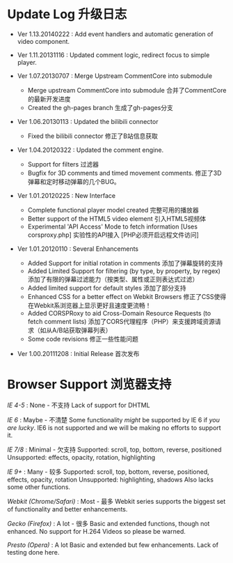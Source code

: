 # Update Log 升级日志
* Ver 1.13.20140222 : Add event handlers and automatic generation of video component.

* Ver 1.11.20131116 : Updated comment logic, redirect focus to simple player.

* Ver 1.07.20130707 : Merge Upstream CommentCore into submodule
	- Merge upstream CommentCore into submodule 合并了CommentCore的最新开发进度
	- Created the gh-pages branch 生成了gh-pages分支

* Ver 1.06.20130113 : Updated the bilibili connector
	- Fixed the bilibili connector 修正了B站信息获取
* Ver 1.04.20120322 : Updated the comment engine.
	- Support for filters 过滤器
	- Bugfix for 3D comments and timed movement comments. 修正了3D弹幕和定时移动弹幕的几个BUG。
* Ver 1.01.20120225 : New Interface
    - Complete functional player model created
	  完整可用的播放器
	- Better support of the HTML5 video element
	  引入HTML5视频体
	- Experimental 'API Access' Mode to fetch information [Uses corsproxy.php]
	  实验性的API接入 [PHP必须开启远程文件访问]
* Ver 1.01.20120110 : Several Enhancements
	- Added Support for initial rotation in comments
	  添加了弹幕旋转的支持
	- Added Limited Support for filtering (by type, by property, by regex)
	  添加了有限的弹幕过滤能力（按类型、属性或正则表达式过滤）
	- Added limited support for default styles
	  添加了部分支持
	- Enhanced CSS for a better effect on Webkit Browsers
	  修正了CSS使得在Webkit系浏览器上显示更好且速度更流畅！
	- Added CORSPRoxy to aid Cross-Domain Resource Requests (to fetch comment lists)
	  添加了CORS代理程序（PHP）来支援跨域资源请求（如从A/B站获取弹幕列表）
	- Some code revisions
	  修正一些性能问题
* Ver 1.00.20111208 : Initial Release
	首次发布
	
# Browser Support 浏览器支持

*IE 4-5* : None - 不支持
	Lack of support for DHTML
	
*IE 6* : Maybe - 不清楚
	Some functionality _might_ be supported by IE 6 if _you are lucky_.
	IE6 is not supported and we will be making no efforts to support it.
	
*IE 7/8* : Minimal - 欠支持
	Supported: scroll, top, bottom, reverse, positioned
	Unsupported: effects, opacity, rotation, highlighting
	
*IE 9+* : Many - 较多
	Supported: scroll, top, bottom, reverse, positioned, effects, opacity, rotation
	Unsupported: highlighting, shadows
	Also lacks some other functions.
	
*Webkit (Chrome/Safari)* : Most - 最多
	Webkit series supports the biggest set of functionality and better enhancements.
	
*Gecko (Firefox)* : A lot - 很多
	Basic and extended functions, though not enhanced. No support for H.264 Videos so please be warned.
	
*Presto (Opera)* : A lot
	Basic and extended but few enhancements. Lack of testing done here.

